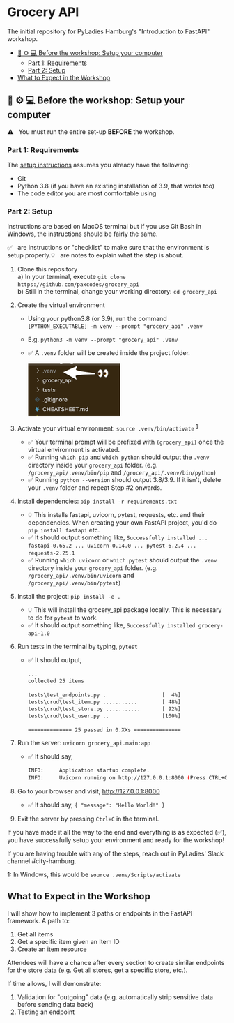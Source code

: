 # Grocery API

The initial repository for PyLadies Hamburg's "Introduction to FastAPI" workshop.

- [🔧 ⚙️ 💻 Before the workshop: Setup your computer](#-️--before-the-workshop-setup-your-computer)
  - [Part 1: Requirements](#part-1-requirements)
  - [Part 2: Setup</sup>](#part-2-setupsup)
- [What to Expect in the Workshop](#what-to-expect-in-the-workshop)

## 🔧 ⚙️ 💻 Before the workshop: Setup your computer
⚠️ &nbsp; You must run the entire set-up **BEFORE** the workshop. 

### Part 1: Requirements

The [setup instructions](#setup) assumes you already have the following:

- Git
- Python 3.8 (if you have an existing installation of 3.9, that works too)
- The code editor you are most comfortable using

### Part 2: Setup</sup>

Instructions are based on MacOS terminal but if you use Git Bash in Windows, the instructions should be fairly the same.  

✅ &nbsp; are instructions or "checklist" to make sure that the environment is setup properly.💡 &nbsp; are notes to explain what the step is about.

1) Clone this repository  
   a) In your terminal, execute `git clone https://github.com/paxcodes/grocery_api`  
   b) Still in the terminal, change your working directory: `cd grocery_api`

2) Create the virtual environment
   * Using your python3.8 (or 3.9), run the command `[PYTHON_EXECUTABLE] -m venv --prompt "grocery_api" .venv`
   * E.g. `python3 -m venv --prompt "grocery_api" .venv`
   * ✅ A `.venv` folder will be created inside the project folder.

      ![.venv folder should be present](readme_assets/checklist_venv_folder.png)

3) Activate your virtual environment: `source .venv/bin/activate` <sup>[1](#myfootnote1)</sup>
   * ✅ Your terminal prompt will be prefixed with `(grocery_api)` once the virtual environment is activated.
   * ✅ Running `which pip` and `which python` should output the `.venv` directory inside your `grocery_api` folder. (e.g. `/grocery_api/.venv/bin/pip` and `/grocery_api/.venv/bin/python`)
   * ✅ Running `python --version` should output 3.8/3.9. If it isn't, delete your `.venv` folder and repeat Step #2 onwards.

4) Install dependencies: `pip install -r requirements.txt`
   * 💡 This installs fastapi, uvicorn, pytest, requests, etc. and their dependencies. When creating your own FastAPI project, you'd do `pip install fastapi` etc.
   * ✅ It should output something like, `Successfully installed ... fastapi-0.65.2 ... uvicorn-0.14.0 ... pytest-6.2.4 ... requests-2.25.1`
   * ✅ Running `which uvicorn` or `which pytest` should output the `.venv` directory inside your `grocery_api` folder. (e.g. `/grocery_api/.venv/bin/uvicorn` and `/grocery_api/.venv/bin/pytest`)
   

5) Install the project: `pip install -e .`
   * 💡 This will install the grocery_api package locally. This is necessary to do for `pytest` to work.
   * ✅ It should output something like, `Successfully installed grocery-api-1.0`

6) Run tests in the terminal by typing, `pytest` 
   * ✅ It should output,
      ```
      ...
      collected 25 items

      tests\test_endpoints.py .                  [  4%]
      tests\crud\test_item.py ...........        [ 48%]
      tests\crud\test_store.py ...........       [ 92%]
      tests\crud\test_user.py ..                 [100%]

      ============== 25 passed in 0.XXs ===============
      ```

7) Run the server: `uvicorn grocery_api.main:app`
   * ✅ It should say,
      ```sh
      INFO:     Application startup complete.
      INFO:     Uvicorn running on http://127.0.0.1:8000 (Press CTRL+C to quit)
      ```

8) Go to your browser and visit, http://127.0.0.1:8000
   * ✅ It should say, `{ "message": "Hello World!" }`

9) Exit the server by pressing `Ctrl+C` in the terminal.

If you have made it all the way to the end and everything is as expected (✅), you have successfully setup your environment and ready for the workshop!

If you are having trouble with any of the steps, reach out in PyLadies' Slack channel #city-hamburg.

<a name="myfootnote1">1</a>: In Windows, this would be `source .venv/Scripts/activate`

## What to Expect in the Workshop

I will show how to implement 3 paths or endpoints in the FastAPI framework. A path to:

1) Get all items
2) Get a specific item given an Item ID
3) Create an item resource

Attendees will have a chance after every section to create similar endpoints for the store data (e.g. Get all stores, get a specific store, etc.).

If time allows, I will demonstrate:

1) Validation for "outgoing" data (e.g. automatically strip sensitive data before sending data back)
2) Testing an endpoint
